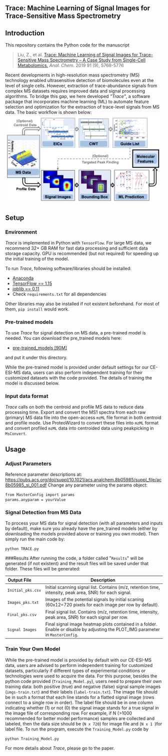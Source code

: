## Trace: Machine Learning of Signal Images for Trace-Sensitive Mass Spectrometry

## Introduction

This repository contains the Python code for the manuscript
> Liu, Z., et al. [ Trace: Machine Learning of Signal Images for Trace-Sensitive Mass Spectrometry – A Case Study from Single-Cell Metabolomics.](https://pubs.acs.org/doi/10.1021/acs.analchem.8b05985) *Anal. Chem*. 2019 91 (9), 5768-5776


Recent developments in high-resolution mass spectrometry (MS) technology enabled ultrasensitive detection of biomolecules even at the level of single cells. However, extraction of trace-abundance signals from complex MS datasets requires improved data and signal processing algorithms. To bridge this gap, we here developed *"Trace"*, a software package that incorporates machine learning (ML) to automate feature selection and optimization for the extraction of trace-level signals from MS data. The basic workflow is shown below:
![](doc/workflow.png)


## Setup

### Environment
*Trace* is implemented in Python with `TensorFlow`. For large MS data, we recommend 32+ GB RAM for fast data processing and sufficient data storage capacity. GPU is recommended (but not required) for speeding up the initial training of the model.

To run *Trace*, following software/libraries should be installed:

- [Anaconda](https://www.anaconda.com/)
- [TensorFlow == 1.15](https://www.tensorflow.org/)
- [joblib == 0.11](https://pypi.org/project/joblib/)
- Check `requirements.txt` for all dependencies

Other libraries may also be installed if not existent beforehand. For most of them, `pip install` would work. 

### Pre-trained models
To use *Trace* for signal detection on MS data, a pre-trained model is needed. You can download the pre_trained models here: 
 
 - [pre-trained_models [90M]](https://drive.google.com/file/d/1Fc6XwA3wLIaa-3n-syBOAu-tiB_vbQRT/view?usp=sharing) 

and put it under this directory.

While the pre-trained model is provided under default settings for our CE-ESI-MS data, users can also perform independent training for their customized datasets with the code provided. The details of training the model is discussed below.

### Input data format
*Trace* calls on both the centroid and profile MS data to reduce data processing time. Export and convert the MS1 spectra from each raw (primary) MS data file into the open-access `mzML` file format in both centroid and profile mode. Use ProteoWizard to convert these files into `mzML` format and convert profiled `mzML` data into centroided data using peakpicking in `MsConvert`.

## Usage

### Adjust Parameters
Reference parameter descriptions at: https://pubs.acs.org/doi/suppl/10.1021/acs.analchem.8b05985/suppl_file/ac8b05985_si_001.pdf
Change any parameter using the params object:
```
from MasterConfig import params
params.anyparam = yourValue
```
### Signal Detection from MS Data 
To process your MS data for signal detection (with all parameters and inputs by default), make sure you already have the pre_trained models (either by downloading the models provided above or training you own model). Then simply run the main code by:

```
python TRACE.py
```



###Results
After running the code, a folder called "`Results`" will be generated (if not existent) and the result files will be saved under that folder. These files will be generated:


| Output File &nbsp; &nbsp; &nbsp; &nbsp;  | Description |
| ---- | --- |
| `Initial_pks.csv` | Initial scanning signal list. Contains (m/z, retention time, intensity, peak area, SNR) for each signal. |
| `Images_pks.txt` | Images of the potential signals by initial scaning (60x12=720 pixels for each image per row by default). |
| `Final_pks.csv` | Final signal list. Contains (m/z, retention time, intensity, peak area, SNR) for each signal per row. |
| `Signal Images` | Final signal image heatmap plots contained in a folder. Enable or disable by adjusting the PLOT_IMG parameter in `MasterConfig`. |

### Train Your Own Model 
While the pre-trained model is provided by default with our CE-ESI-MS data, users are advised to perform independent training for customized datasets, particularly if different types of experimental conditions or technologies were used to acquire the data. For this purpose, besides the python code provided (`Training_Model.py`), users need to prepare their own training data: both positive (true) and negative (false) signal sample images (`imgs-train.txt`) and their labels (`label-train.txt`). The image file should be in such a format that each line stands for a flatted signal image (rows connect to a single row in order). The label file should be in one column indicating whether (1) or not (0) the signal image stands for a true signal in the image file of corresponding row. For example, if N (>1000 recommended for better model performance) samples are collected and labeled, then the data size should be (`N x 720`) for image file and (`N x 1 `)for label file. To run the program, execute the `Training_Model.py` code by 

```
python Training_Model.py
```  
For more details about *Trace*, please go to the paper.

